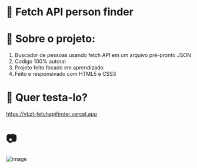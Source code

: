 # 🔨 Fetch API person finder
# 📌 Sobre o projeto:
1. Buscador de pessoas usando fetch API em um arquivo pré-pronto JSON
2. Codigo 100% autoral
3. Projeto feito focado em aprendizado
4. Feito e responsivado com HTML5 e CSS3
# 📑 Quer testa-lo?
https://vbzt-fetchapifinder.vercel.app

# 📷 

![image](https://github.com/vbzt/fetchApi-finder/assets/124489579/7747cbf7-c305-4e35-900d-0e8c649e3024)


